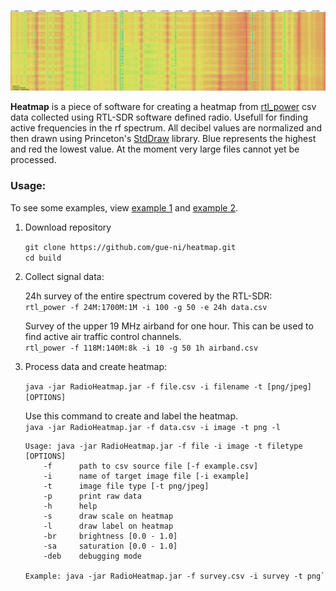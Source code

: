 ![Example Waterfall](examples/image_1.png)

**Heatmap** is a piece of software for creating a heatmap from [rtl_power](https://github.com/keenerd/rtl-sdr) csv data collected using RTL-SDR software defined radio. Usefull for finding active frequencies in the rf spectrum. All decibel values are normalized and then drawn using Princeton's [StdDraw](https://introcs.cs.princeton.edu/java/stdlib/javadoc/StdDraw.html) library. Blue represents the highest and red the lowest value. At the moment very large files cannot yet be processed. 


### Usage:
To see some examples, view [example 1](examples/image_1.png) and [example 2](examples/image_2.png). 

1. Download repository

    `git clone https://github.com/gue-ni/heatmap.git` <br>
    `cd build` <br>

2. Collect signal data: 

    24h survey of the entire spectrum covered by the RTL-SDR:<br>
    `rtl_power -f 24M:1700M:1M -i 100 -g 50 -e 24h data.csv` 
  
    Survey of the upper 19 MHz airband for one hour. This can be used to find active air traffic control channels. <br>
    `rtl_power -f 118M:140M:8k -i 10 -g 50 1h airband.csv` 
  
3. Process data and create heatmap: <br>

    `java -jar RadioHeatmap.jar -f file.csv -i filename -t [png/jpeg] [OPTIONS]` 
  
    Use this command to create and label the heatmap. <br>
    `java -jar RadioHeatmap.jar -f data.csv -i image -t png -l` 
    <br>

    ```
    Usage: java -jar RadioHeatmap.jar -f file -i image -t filetype [OPTIONS]
        -f      path to csv source file [-f example.csv]
        -i      name of target image file [-i example]
        -t      image file type [-t png/jpeg]
        -p      print raw data
        -h      help
        -s      draw scale on heatmap
        -l      draw label on heatmap
        -br     brightness [0.0 - 1.0]
        -sa     saturation [0.0 - 1.0]
        -deb    debugging mode

    Example: java -jar RadioHeatmap.jar -f survey.csv -i survey -t png`
    ```


